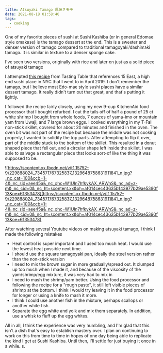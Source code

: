 ```yaml
---
title: Atsuyaki Tamago 厚焼き玉子
date: 2021-08-18 01:58:40
tags:
  - cooking
---
```

One of my favorite pieces of sushi at Sushi Kashiba (or in general Edomae style omakase) is the tamago dessert at the end. This is a sweeter and denser version of tamago compared to traditional tamagoyaki/dashimaki tamago. It is similar in texture to a denser sponge cake.

I've seen two versions, originally with rice and later on just as a solid piece of atsuyaki tamago

I attempted [this recipe](https://www.tastingtable.com/cook/recipes/Tamago-Omelet-Recipe) from Tasting Table that references 15 East, a high end sushi place in NYC that I went to in April 2019. I don't remember the tamago, but I believe most Edo-mae style sushi places have a similar dessert tamago. It really didn't turn out that great, and that's putting it lightly.

I followed the recipe fairly closely, using my new 9-cup KitchenAid food processor that I bought refurbed. I cut the tails off of half a pound of 25 ct white shrimp I bought from whole foods, 7 ounces of yama-imo or mountain yam from Uwaji, and 7 large brown eggs. I cooked everything in my T-Fal non-stick skillet, covered for about 20 minutes and finished in the oven. The oven bit was not part of the recipe but because the middle was not cooking properly, I wanted to solidify the top parts. After attempting to flip it over, part of the middle stuck to the bottom of the skillet. This resulted in a donut shaped piece that fell out, and a circular shape left inside the skillet. I was able to salvage a rectangular piece that looks sort-of like the thing it was supposed to be.

![https://scontent.xx.fbcdn.net/v/t1.15752-9/229888024_734571767325837_1329648758631911841_n.jpg?_nc_cat=100&ccb=1-4&_nc_sid=aee45a&_nc_ohc=W1Uln7hfkvkAX_ARWnS&_nc_ad=z-m&_nc_cid=0&_nc_ht=scontent.xx&oh=af014cec43635b143977b29ae5390f13&oe=61353478](https://scontent.xx.fbcdn.net/v/t1.15752-9/229888024_734571767325837_1329648758631911841_n.jpg?_nc_cat=100&ccb=1-4&_nc_sid=aee45a&_nc_ohc=W1Uln7hfkvkAX_ARWnS&_nc_ad=z-m&_nc_cid=0&_nc_ht=scontent.xx&oh=af014cec43635b143977b29ae5390f13&oe=61353478)

After watching several Youtube videos on making atsuyaki tamago, I think I made the following mistakes

- Heat control is super important and I used too much heat. I would use the lowest heat possible next time.
- I should use the square tamagoyaki pan, ideally the steel version rather than the non-stick version
- I need to mix the brown sugar in more gradually/spread out. It clumped up too much when I made it, and because of the viscosity of the yam/shrimp/egg mixture, it was very had to mix in
- I need to mash the shrimp/yam better. Using the food processor and following the recipe for a "rough paste", it still left visible pieces of shrimp at the bottom. I think I would try leaving it in the food processor for longer or using a knife to mash it more.
- I think I could use another fish in the mixture, perhaps scallops or another white fish.
- Separate the egg white and yolk and mix them separately. In addition, use a whisk to fluff up the egg whites.

All in all, I think the experience was very humbling, and I'm glad that this isn't a dish that's easy to establish mastery over. I plan on continuing to work on this from time to time in hopes of one day being able to replicate the kind I get at Sushi Kashiba. Until then, I'll settle for just buying it once in a while.
s.
